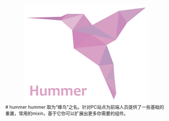 <center><img src="test/img/hummer.png" height="310" width="390" alt="hummer"></center>
# hummer
hummer 取为“蜂鸟”之名。针对PC站点为前端人员提供了一些基础的重置，常用的mixin，基于它你可以扩展出更多你需要的组件。
